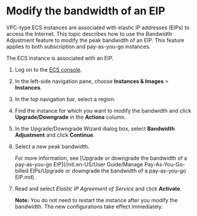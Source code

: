 # Modify the bandwidth of an EIP

VPC-type ECS instances are associated with elastic IP addresses \(EIPs\) to access the Internet. This topic describes how to use the Bandwidth Adjustment feature to modify the peak bandwidth of an EIP. This feature applies to both subscription and pay-as-you-go instances.

The ECS instance is associated with an EIP.

1.  Log on to the [ECS console](https://ecs.console.aliyun.com).

2.  In the left-side navigation pane, choose **Instances & Images** \> **Instances**.

3.  In the top navigation bar, select a region.

4.  Find the instance for which you want to modify the bandwidth and click **Upgrade/Downgrade** in the **Actions** column.

5.  In the Upgrade/Downgrade Wizard dialog box, select **Bandwidth Adjustment** and click **Continue**.

6.  Select a new peak bandwidth.

    For more information, see [Upgrade or downgrade the bandwidth of a pay-as-you-go EIP](/intl.en-US/User Guide/Manage Pay-As-You-Go-billed EIPs/Upgrade or downgrade the bandwidth of a pay-as-you-go EIP.md).

7.  Read and select *Elastic IP Agreement of Service* and click **Activate**.

    **Note:** You do not need to restart the instance after you modify the bandwidth. The new configurations take effect immediately.


